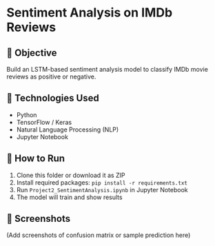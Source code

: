 # Sentiment Analysis on IMDb Reviews

## 🎯 Objective
Build an LSTM-based sentiment analysis model to classify IMDb movie reviews as positive or negative.

## 🧰 Technologies Used
- Python
- TensorFlow / Keras
- Natural Language Processing (NLP)
- Jupyter Notebook

## 🚀 How to Run
1. Clone this folder or download it as ZIP
2. Install required packages: `pip install -r requirements.txt`
3. Run `Project2_SentimentAnalysis.ipynb` in Jupyter Notebook
4. The model will train and show results

## 📸 Screenshots
(Add screenshots of confusion matrix or sample prediction here)
